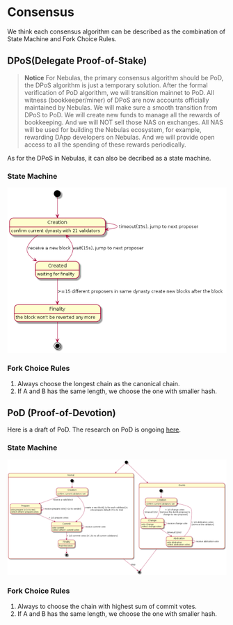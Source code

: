 # Consensus

We think each consensus algorithm can be described as the combination of State Machine and Fork Choice Rules.

## DPoS\(Delegate Proof-of-Stake\)

> **Notice** For Nebulas, the primary consensus algorithm should be PoD, the DPoS algorithm is just a temporary solution. After the formal verification of PoD algorithm, we will transition mainnet to PoD. All witness \(bookkeeper/miner\) of DPoS are now accounts officially maintained by Nebulas. We will make sure a smooth transition from DPoS to PoD. We will create new funds to manage all the rewards of bookkeeping. And we will NOT sell those NAS on exchanges. All NAS will be used for building the Nebulas ecosystem, for example, rewarding DApp developers on Nebulas. And we will provide open access to all the spending of these rewards periodically.

As for the DPoS in Nebulas, it can also be decribed as a state machine.

### State Machine

![](../../resources/dpos.png)

### Fork Choice Rules

1. Always choose the longest chain as the canonical chain.
2. If A and B has the same length, we choose the one with smaller hash.

## PoD \(Proof-of-Devotion\)

Here is a draft of PoD. The research on PoD is ongoing [here](https://github.com/nebulasio/research/tree/master/pod).

### State Machine

![](../../resources/pod.png)

### Fork Choice Rules

1. Always to choose the chain with highest sum of commit votes.
2. If A and B has the same length, we choose the one with smaller hash.

